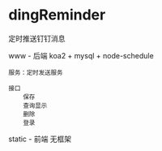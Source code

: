 # dingReminder
定时推送钉钉消息


www - 后端
    koa2 + mysql + node-schedule

    服务：定时发送服务

    接口
        保存
        查询显示
        删除
        登录

static -    前端
    无框架
